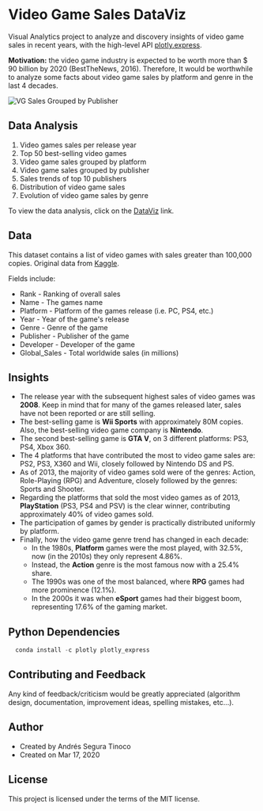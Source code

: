 # Video Game Sales DataViz
Visual Analytics project to analyze and discovery insights of video game sales in recent years, with the high-level API <a href="https://plotly.com/python/plotly-express/" target="_blank" >plotly.express</a>.

**Motivation:** the video game industry is expected to be worth more than $ 90 billion by 2020 (BestTheNews, 2016). Therefore, It would be worthwhile to analyze some facts about video game sales by platform and genre in the last 4 decades.

![VG Sales Grouped by Publisher](https://raw.githubusercontent.com/ansegura7/DataViz_VideoGameSales/master/images/sales-grouped-by-publisher.PNG)

## Data Analysis
1. Video games sales per release year
2. Top 50 best-selling video games
3. Video game sales grouped by platform
4. Video game sales grouped by publisher
5. Sales trends of top 10 publishers
6. Distribution of video game sales
7. Evolution of video game sales by genre

To view the data analysis, click on the <a href="https://ansegura7.github.io/DataViz_VideoGameSales/pages/VideoGameSales.html" >DataViz</a> link.

## Data
This dataset contains a list of video games with sales greater than 100,000 copies. Original data from <a href="https://www.kaggle.com/gregorut/videogamesales" target="_blank" >Kaggle</a>.

Fields include:
- Rank - Ranking of overall sales
- Name - The games name
- Platform - Platform of the games release (i.e. PC, PS4, etc.)
- Year - Year of the game's release
- Genre - Genre of the game
- Publisher - Publisher of the game
- Developer - Developer of the game
- Global_Sales - Total worldwide sales (in millions)

## Insights
- The release year with the subsequent highest sales of video games was **2008**. Keep in mind that for many of the games released later, sales have not been reported or are still selling.
- The best-selling game is **Wii Sports** with approximately 80M copies. Also, the best-selling video game company is **Nintendo**.
- The second best-selling game is **GTA V**, on 3 different platforms: PS3, PS4, Xbox 360.
- The 4 platforms that have contributed the most to video game sales are: PS2, PS3, X360 and Wii, closely followed by Nintendo DS and PS.
- As of 2013, the majority of video games sold were of the genres: Action, Role-Playing (RPG) and Adventure, closely followed by the genres: Sports and Shooter.
- Regarding the platforms that sold the most video games as of 2013, **PlayStation** (PS3, PS4 and PSV) is the clear winner, contributing approximately 40% of video games sold.
- The participation of games by gender is practically distributed uniformly by platform.
- Finally, how the video game genre trend has changed in each decade:
  - In the 1980s, **Platform** games were the most played, with 32.5%, now (in the 2010s) they only represent 4.86%.
  - Instead, the **Action** genre is the most famous now with a 25.4% share.
  - The 1990s was one of the most balanced, where **RPG** games had more prominence (12.1%).
  - In the 2000s it was when **eSport** games had their biggest boom, representing 17.6% of the gaming market.

## Python Dependencies
``` python
  conda install -c plotly plotly_express
```

## Contributing and Feedback
Any kind of feedback/criticism would be greatly appreciated (algorithm design, documentation, improvement ideas, spelling mistakes, etc...).

## Author
- Created by Andrés Segura Tinoco
- Created on Mar 17, 2020

## License
This project is licensed under the terms of the MIT license.
